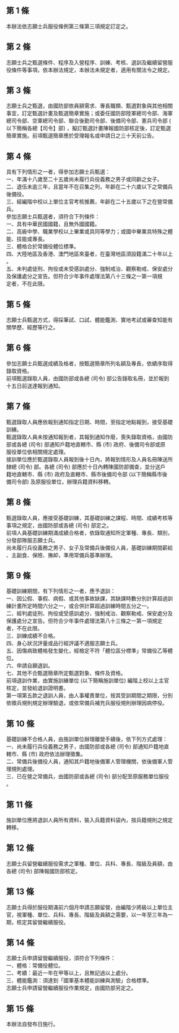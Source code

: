 第 1 條
-------
本辦法依志願士兵服役條例第三條第三項規定訂定之。

第 2 條
-------
志願士兵之甄選條件、程序及入營程序、訓練、考核、退訓及繼續留營服  
役條件等事項，依本辦法規定，本辦法未規定者，適用有關法令之規定。

第 3 條
-------
志願士兵之甄選，由國防部依員額需求、專長職類、甄選對象與其他相關  
事宜，訂定甄選計畫及甄選簡章實施；或委任國防部陸軍總司令部、海軍  
總司令部、空軍總司令部、聯合後勤司令部、後備司令部、憲兵司令部 (  
以下簡稱各總【司令】部) ，擬訂甄選計畫陳報國防部核定後，訂定甄選  
簡章實施。前項甄選簡章應於受理報名或申請日之三十天前公告。

第 4 條
-------
具有下列情形之一者，得參加志願士兵甄選：  
一、年滿十八歲至二十五歲尚未履行兵役義務之男子或同齡之女子。  
二、退伍未逾三年，且當年不在召集之列，年齡在二十六歲以下之常備兵  
    後備役。  
三、經編階中校以上單位主官考核推薦，年齡在二十五歲以下之在營常備  
    兵。  
參加志願士兵甄選者，須符合下列條件：  
一、具有中華民國國籍，且無外國國籍。  
二、高級中學、職業學校以上畢業或具同等學力；或國中畢業具特殊之體  
    能、技能或專長。  
三、體格合於常備役體位標準。  
四、大陸地區及香港、澳門地區來臺者，在臺灣地區須設籍滿二十年以上  
    。  
五、未判處徒刑、拘役或未受感訓處分、強制戒治、觀察勒戒、保安處分  
    及保護處分之宣告。但符合少年事件處理法第八十三條之一第一項規  
    定者，不在此限。

第 5 條
-------
志願士兵甄選方式，得採筆試、口試、體能鑑測、實地考試或審查知能有  
關學歷、經歷等行之。

第 6 條
-------
參加志願士兵甄選成績及格者，按甄選簡章所列名額及專長，依績序取得  
錄取資格。  
前項甄選錄取人員，由國防部或各總 (司令) 部公告錄取名冊，並於報到  
十五日前送達報到通知。

第 7 條
-------
甄選錄取人員應依報到通知指定日期、時間，至指定地點報到，接受基礎  
訓練。  
甄選錄取人員未按通知報到者，其報到通知作廢，喪失錄取資格，由國防  
部或各總 (司令) 部通知戶籍地直轄市、縣 (市) 政府、後備司令部或原  
服役單位依相關規定處理。  
接訓單位應於甄選錄取人員報到後十日內，將報到情形及人員名冊陳送所  
隸總 (司令) 部。各總 (司令) 部應於十日內轉陳國防部備查，並分送戶  
籍地直轄市、縣 (市) 政府及直轄市、縣市後備司令部 (以下簡稱縣市後  
備司令部) 及原服役單位，辦理兵籍資料移轉。

第 8 條
-------
甄選錄取人員，應接受基礎訓練，其基礎訓練之課程、時間、成績考核等  
事項之規定，由國防部或各總 (司令) 部定之。  
前項人員基礎訓練期滿成績合格者，依錄取通知所定軍種、專長、類別，  
分發部隊服志願士兵。  
尚未履行兵役義務之男子、女子及常備兵後備役人員，基礎訓練期間薪給  
、主副食、保險、撫卹，準用常備兵基準辦理。

第 9 條
-------
基礎訓練期間，有下列情形之一者，應予退訓：  
一、因公假、事假、病假、或其他事故缺課，其缺課時數分別計算超過訓  
    練計畫所定時間六分之一，或合併計算超過訓練時間五分之一。  
二、經判處徒刑、拘役或受感訓處分、強制戒治、觀察勒戒、保安處分及  
    保護處分之宣告。但符合少年事件處理法第八十三條之一第一項規定  
    者，不在此限。  
三、訓練成績不合格。  
四、身心狀況評量或品行經評議不適服志願士兵。  
五、因傷病致體格發生變化，經檢定不符「體位區分標準」常備役乙等體  
    位。  
六、申請自願退訓。  
七、其他不合甄選簡章所定甄選對象、條件及資格。  
前項退訓作業，由實施訓練單位 (以下簡稱施訓單位) 編階上校以上主官  
核定，並發給退訓證明書。  
第一項第五款之退訓人員，由人事權責單位，按其受訓期間之期限，分別  
依徵兵規則規定辦理驗退，或依常備兵補充兵服役規則辦理因病停役。

第 10 條
--------
基礎訓練不合格人員，由施訓單位辦理離營手續後，依下列方式處理：  
一、尚未履行兵役義務之男子，由國防部或各總 (司令) 部通知戶籍地直  
    轄市、縣 (市) 政府依法辦理徵集。  
二、常備兵後備役人員，通知其戶籍地後備軍人管理機關，依後備軍人管  
    理規則處理。  
三、已在營之常備兵，由國防部或各總 (司令) 部分配至原服務單位服役  
    。

第 11 條
--------
施訓單位應將退訓人員所有資料，裝入兵籍資料袋內，按兵籍規則之規定  
轉移。

第 12 條
--------
志願士兵留營繼續服役需求之軍種、單位、兵科、專長、階級及員額，由  
各總 (司令) 部陳報國防部核定。

第 13 條
--------
志願士兵得於服役期滿前六個月申請志願留營，由編階少將級以上單位主  
官，視軍種、單位、兵科、專長、階級及員額之需要，以一年至三年為一  
期，核定其留營繼續服役。

第 14 條
--------
志願士兵申請留營繼續服役，須符合下列條件：  
一、體格：常備役體位。  
二、考績：最近一年在甲等以上，且無記過以上處分。  
三、體能鑑測：須達到「國軍基本體能訓練與測驗」合格標準。  
志願士兵申請留營繼續服役作業規定，由國防部另定之。

第 15 條
--------
本辦法自發布日施行。

